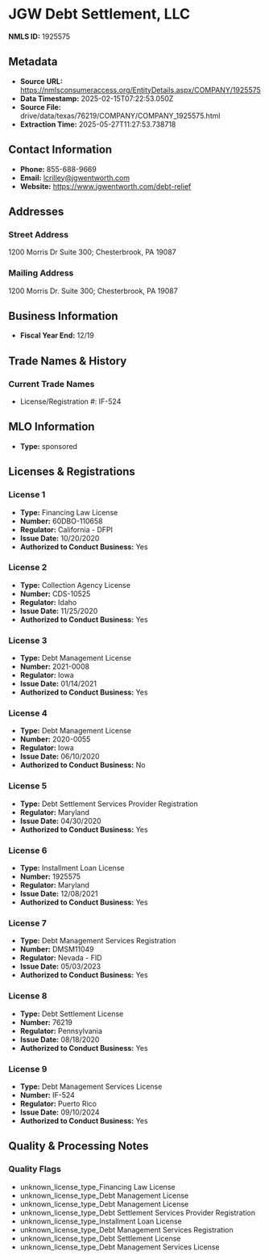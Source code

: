 # JGW Debt Settlement, LLC

**NMLS ID:** 1925575

## Metadata
- **Source URL:** https://nmlsconsumeraccess.org/EntityDetails.aspx/COMPANY/1925575
- **Data Timestamp:** 2025-02-15T07:22:53.050Z
- **Source File:** drive/data/texas/76219/COMPANY/COMPANY_1925575.html
- **Extraction Time:** 2025-05-27T11:27:53.738718

## Contact Information
- **Phone:** 855-688-9669
- **Email:** lcrilley@jgwentworth.com
- **Website:** https://www.jgwentworth.com/debt-relief

## Addresses
### Street Address
1200 Morris Dr Suite 300; Chesterbrook, PA 19087

### Mailing Address
1200 Morris Dr. Suite 300; Chesterbrook, PA 19087

## Business Information
- **Fiscal Year End:** 12/19

## Trade Names & History
### Current Trade Names
- License/Registration #: IF-524

## MLO Information
- **Type:** sponsored

## Licenses & Registrations

### License 1
- **Type:** Financing Law License
- **Number:** 60DBO-110658
- **Regulator:** California - DFPI
- **Issue Date:** 10/20/2020
- **Authorized to Conduct Business:** Yes

### License 2
- **Type:** Collection Agency License
- **Number:** CDS-10525
- **Regulator:** Idaho
- **Issue Date:** 11/25/2020
- **Authorized to Conduct Business:** Yes

### License 3
- **Type:** Debt Management License
- **Number:** 2021-0008
- **Regulator:** Iowa
- **Issue Date:** 01/14/2021
- **Authorized to Conduct Business:** Yes

### License 4
- **Type:** Debt Management License
- **Number:** 2020-0055
- **Regulator:** Iowa
- **Issue Date:** 06/10/2020
- **Authorized to Conduct Business:** No

### License 5
- **Type:** Debt Settlement Services Provider Registration
- **Regulator:** Maryland
- **Issue Date:** 04/30/2020
- **Authorized to Conduct Business:** Yes

### License 6
- **Type:** Installment Loan License
- **Number:** 1925575
- **Regulator:** Maryland
- **Issue Date:** 12/08/2021
- **Authorized to Conduct Business:** Yes

### License 7
- **Type:** Debt Management Services Registration
- **Number:** DMSM11049
- **Regulator:** Nevada - FID
- **Issue Date:** 05/03/2023
- **Authorized to Conduct Business:** Yes

### License 8
- **Type:** Debt Settlement License
- **Number:** 76219
- **Regulator:** Pennsylvania
- **Issue Date:** 08/18/2020
- **Authorized to Conduct Business:** Yes

### License 9
- **Type:** Debt Management Services License
- **Number:** IF-524
- **Regulator:** Puerto Rico
- **Issue Date:** 09/10/2024
- **Authorized to Conduct Business:** Yes

## Quality & Processing Notes
### Quality Flags
- unknown_license_type_Financing Law License
- unknown_license_type_Debt Management License
- unknown_license_type_Debt Management License
- unknown_license_type_Debt Settlement Services Provider Registration
- unknown_license_type_Installment Loan License
- unknown_license_type_Debt Management Services Registration
- unknown_license_type_Debt Settlement License
- unknown_license_type_Debt Management Services License
